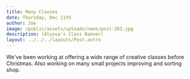 ```yaml
---
title: Many Classes
date: Thursday, Dec 11th
author: Joe
image: /public/assets/uploads/news/post-262.jpg
description: (Alyssa's Class Banner)
layout: ../../../layouts/Post.astro
---
```


We've been working at offering a wide range of creative classes before Christmas.   Also working on many small projects improving and sorting shop.
